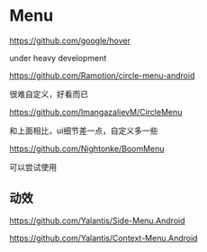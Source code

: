 # Menu

https://github.com/google/hover

under heavy development

https://github.com/Ramotion/circle-menu-android

很难自定义，好看而已

https://github.com/ImangazalievM/CircleMenu

和上面相比，ui细节差一点，自定义多一些

https://github.com/Nightonke/BoomMenu

可以尝试使用



## 动效

https://github.com/Yalantis/Side-Menu.Android

https://github.com/Yalantis/Context-Menu.Android